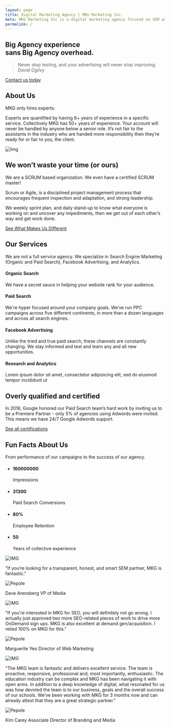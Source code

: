 ```yaml
---
layout: page
title: Digital Marketing Agency | MKG Marketing Inc.
meta: MKG Marketing Inc is a digital marketing agency focused on SEM and Social Advertising.
permalink: /
---
```


<!-- Slider Start -->
<section id="slider">
  <div class="container">
    <div class="row">
      <div class="col-md-10 col-md-offset-2">
        <div class="block">
          <h1 class="animated fadeInUp"> Big Agency experience <br>sans Big Agency overhead.</h1>
          <blockquote class="animated fadeInUp">Never stop testing, and your advertising will never stop improving.<br><cite>David Ogilvy</cite></blockquote>
          <p class="animated fadeInUp"><a href="/contact">Contact us today</a></p>
        </div>
      </div>
    </div>
  </div>
</section>
<!-- Wrapper Start -->
<section id="intro">
  <div class="container">
    <div class="row">
      <div class="col-md-7 col-sm-12">
        <div class="block">
          <div class="section-title">
            <h2>About Us</h2>
            <p>MKG only hires experts.</p>
          </div>
          <p>Experts are quantified by having 8+ years of experience in a specific service. Collectively MKG has 50+ years of experience. Your account will never be handled by anyone below a senior role. It’s not fair to the assistants in the industry who are handed more responsibility then they’re ready for or fair to you, the client.</p>
        </div>
      </div><!-- .col-md-7 close -->
      <div class="col-md-5 col-sm-12">
        <div class="block">
          <img src="img/wrapper-img.png" alt="Img">
        </div>
      </div><!-- .col-md-5 close -->
    </div>
  </div>
</section>

<section id="feature">
  <div class="container">
    <div class="row">
      <div class="col-md-6 col-md-offset-6">
        <h2>We won’t waste your time (or ours)</h2>
        <p>We are a SCRUM based organization. We even have a certified SCRUM master! </p>
        <p>Scrum or Agile, is a disciplined project management process that encourages frequent inspection and adaptation, and strong leadership.</p>
        <p>We weekly sprint plan, and daily stand-up to know what everyone is working on and uncover any impediments, then we get out of each other’s way and get work done.</p>
        <a href="/mkg-difference" class="btn btn-view-works">See What Makes Us Different</a>
      </div>
    </div>
  </div>
</section>

<!-- Service Start -->
<section id="service">
  <div class="container">
    <div class="row">
      <div class="section-title">
        <h2>Our Services</h2>
        <p>We are not a full service agency. We specialize in Search Engine Marketing (Organic and Paid Search), Facebook Advertising, and Analytics.</p>
      </div>
    </div>
    <div class="row ">
      <div class="col-sm-6 col-md-3">
        <div class="service-item">
          <i class="icon ion-coffee"></i>
          <h4>Organic Search</h4>
          <p>We have a secret sauce in helping your website rank for your audience. </p>
        </div>
      </div>
      <div class="col-sm-6 col-md-3">
        <div class="service-item">
          <i class="ion-compass"></i>
          <h4>Paid Search</h4>
          <p>We're hyper focused around your company goals. We’ve run PPC campaigns across five different continents, in more than a dozen languages and across all search engines.</p>
        </div>
      </div>
      <div class="col-sm-6 col-md-3">
        <div class="service-item">
          <i class="ion-image"></i>
          <h4>Facebook Advertising</h4>
          <p>Unlike the tried and true paid search, these channels are constantly changing. We stay informed and test and learn any and all new opportunities.</p>
        </div>
      </div>
      <div class="col-sm-6 col-md-3">
        <div class="service-item">
          <i class="ion-bug"></i>
          <h4>Research and Analytics</h4>
          <p>Lorem ipsum dolor sit amet, consectetur adipisicing elit, sed do eiusmod tempor incididunt ut </p>
        </div>
      </div>
    </div>
  </div>
</section>
<!-- Call to action Start -->
<section id="call-to-action">
  <div class="container">
    <div class="row">
      <div class="col-md-12">
        <div class="block">
          <h2>Overly qualified and certified</h2>
          <p>In 2016, Google honored our Paid Search team’s hard work by inviting us to be a Premiere Partner - only 5% of agencies using Adwords were invited. This means we have 24/7 Google Adwords support. </p>
          <a class="btn btn-default btn-call-to-action" href="/about/">See all certifications</a>
        </div>
      </div>
    </div>
  </div>
</section>
<!-- Content Start -->
<section id="testimonial">
  <div class="container">
    <div class="row">
      <div class="section-title text-center">
        <h2>Fun Facts About Us</h2>
        <p>From performance of our campaigns to the success of our agency.</p>
      </div>
    </div>
    <div class="row">
      <div class="col-md-6">
        <div class="block">
          <ul class="counter-box clearfix">
            <li>
              <div class="block">
                <i class="ion-ios-glasses-outline"></i>
                <h4 class="counter">160000000</h4>
                <span>Impressions</span>
              </div>
            </li>
            <li>
              <div class="block">
                <i class="ion-ios-chatboxes-outline"></i>
                <h4 class="counter">31300</h4>
                <span>Paid Search Conversions</span>
              </div>
            </li>
            <li>
              <div class="block">
                <i class="ion-ios-compose-outline"></i>
                <h4><span class="counter">80</span>%</h4>
                <span>Employee Retention</span>
              </div>
            </li>
            <li>
              <div class="block">
                <i class="ion-ios-timer-outline"></i>
                <h4 class="counter">50</h4>
                <span>Years of collective experience</span>
              </div>
            </li>
          </ul>
        </div>
      </div>
      <div class="col-md-6">
        <div class="testimonial-carousel">
          <div id="testimonial-slider" class="owl-carousel">
            <div>
                <img src="img/cotation.png" alt="IMG">
                <p>"If you’re looking for a transparent, honest, and smart SEM partner, MKG is fantastic."</p>
                <div class="user">
                  <img src="img/item-img1.jpg" alt="Pepole">
                  <p><span>Dave Arensberg</span> VP of Media</p>
                </div>
            </div>
            <div>
              <img src="img/cotation.png" alt="IMG">
                <p>"If you're interested in MKG for SEO, you will definitely not go wrong. I actually just approved two more SEO-related pieces of work to drive more OnDemand sign ups. MKG is also excellent at demand gen/acquisition. I relied 100% on MKG for this."</p>
                <div class="user">
                  <img src="img/item-img2.jpg" alt="Pepole">
                  <p><span>Marguerite Yeo</span> Director of Web Marketing</p>
                </div>
            </div>
            <div>
              <img src="img/cotation.png" alt="IMG">
                <p>"The MKG team is fantastic and delivers excellent service. The team is proactive, responsive, professional and, most importantly, enthusiastic. The education industry can be complex and MKG has been navigating it with open arms. In addition to a deep knowledge of digital, what resonated for us was how devoted the team is to our business, goals and the overall success of our schools.  We’ve been working with MKG for 3 months now and can already attest that they are a great strategic partner."</p>
                <div class="user">
                  <img src="img/item-img3.jpg" alt="Pepole">
                  <p><span>Kim Carey</span> Associate Director of Branding and Media</p>
                </div>
            </div>
          </div>
        </div>
      </div>
    </div>
  </div>
</section>
